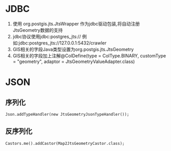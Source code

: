 # JDBC
1. 使用 org.postgis.jts.JtsWrapper 作为jdbc驱动包装,将自动注册JtsGeometry数据的支持
2. jdbc协议使用jdbc:postgres_jts:// 例如:jdbc:postgres_jts://127.0.0.1:5432/crawler
3. GIS相关的字段Java类型设置为org.postgis.jts.JtsGeometry
4. GIS相关的字段加上注解@ColDefine(type = ColType.BINARY, customType = "geometry", adaptor = JtsGeometryValueAdapter.class)

# JSON

## 序列化

```java?linenums
Json.addTypeHandler(new JtsGeometryJsonTypeHandler());
```

## 反序列化

```java?linenums
Castors.me().addCastor(Map2JtsGeometryCastor.class);
```